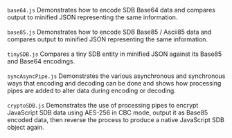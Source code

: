 `base64.js` Demonstrates how to encode SDB Base64 data and compares output to minified JSON representing the same information.<br/><br/>
`base85.js` Demonstrates how to encode SDB Base85 / Ascii85 data and compares output to minified JSON representing the same information.<br/><br/>
`tinySDB.js` Compares a tiny SDB entity in minified JSON against its Base85 and Base64 encodings.<br/><br/>
`syncAsyncPipe.js` Demonstrates the various asynchronous and synchronous ways that encoding and decoding can be done and shows how processing pipes are added to alter data during encoding or decoding.<br/><br/>
`cryptoSDB.js` Demonstrates the use of processing pipes to encrypt JavaScript SDB data using AES-256 in CBC mode, output it as Base85 encoded data, then reverse the process to produce a native JavaScript SDB object again.
